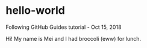 # hello-world
Following GitHub Guides tutorial - Oct 15, 2018

Hi! My name is Mei and I had broccoli (eww) for lunch.
